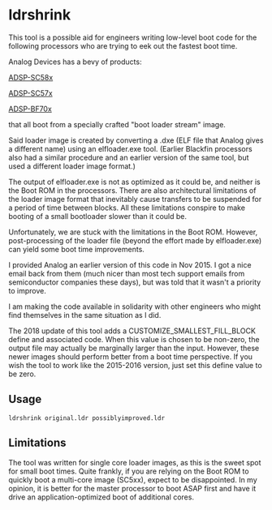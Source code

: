 ldrshrink
=========

This tool is a possible aid for engineers writing low-level boot code for the following processors who are trying to eek out the fastest boot time.

Analog Devices has a bevy of products:

[ADSP-SC58x](http://www.analog.com/en/products/landing-pages/001/adsp-sc58x-adsp-2158x-series.html)

[ADSP-SC57x](http://www.analog.com/en/products/landing-pages/001/adsp-sc57x-2157x-family.html)

[ADSP-BF70x](http://www.analog.com/en/products/landing-pages/001/adsp-bf70xseries.html)

that all boot from a specially crafted "boot loader stream" image.

Said loader image is created by converting a .dxe (ELF file that Analog gives a different name) using an elfloader.exe tool.  (Earlier Blackfin processors also had a similar procedure and an earlier version of the same tool, but used a different loader image format.)

The output of elfloader.exe is not as optimized as it could be, and neither is the Boot ROM in the processors.  There are also architectural limitations of the loader image format that inevitably cause transfers to be suspended for a period of time between blocks.  All these limitations conspire to make booting of a small bootloader slower than it could be.

Unfortunately, we are stuck with the limitations in the Boot ROM.  However, post-processing of the loader file (beyond the effort made by elfloader.exe) can yield some boot time improvements.

I provided Analog an earlier version of this code in Nov 2015.  I got a nice email back from them (much nicer than most tech support emails from semiconductor companies these days), but was told that it wasn't a priority to improve.

I am making the code available in solidarity with other engineers who might find themselves in the same situation as I did.

The 2018 update of this tool adds a CUSTOMIZE_SMALLEST_FILL_BLOCK define and associated code.  When this value is chosen to be non-zero, the output file may actually be marginally larger than the input.  However, these newer images should perform better from a boot time perspective.  If you wish the tool to work like the 2015-2016 version, just set this define value to be zero.

## Usage

```
ldrshrink original.ldr possiblyimproved.ldr
```

## Limitations

The tool was written for single core loader images, as this is the sweet spot for small boot times.  Quite frankly, if you are relying on the Boot ROM to quickly boot a multi-core image (SC5xx), expect to be disappointed.  In my opinion, it is better for the master processor to boot ASAP first and have it drive an application-optimized boot of additional cores.


